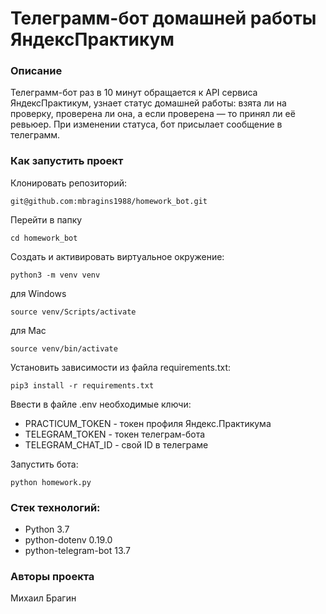 # Телеграмм-бот домашней работы ЯндексПрактикум

### Описание
Телеграмм-бот раз в 10 минут обращается к API сервиса ЯндексПрактикум, узнает статус домашней работы: взята ли на проверку, проверена ли она, а если проверена — то принял ли её ревьюер. При изменении статуса, бот присылает сообщение в телеграмм.

### Как запустить проект

Клонировать репозиторий:

```
git@github.com:mbragins1988/homework_bot.git
```

Перейти в папку

```
cd homework_bot
```

Cоздать и активировать виртуальное окружение:

```
python3 -m venv venv
```
для Windows
```
source venv/Scripts/activate
```
для Mac
```
source venv/bin/activate
```

Установить зависимости из файла requirements.txt:

```
pip3 install -r requirements.txt
```

Ввести в файле .env необходимые ключи:

- PRACTICUM_TOKEN - токен профиля Яндекс.Практикума
- TELEGRAM_TOKEN - токен телеграм-бота
- TELEGRAM_CHAT_ID - свой ID в телеграме

Запустить бота:

```
python homework.py
```

### Стек технологий:
- Python 3.7
- python-dotenv 0.19.0
- python-telegram-bot 13.7

### Авторы проекта
Михаил Брагин
